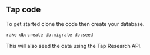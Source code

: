 ## Tap code

To get started clone the code then create your database.

```rake db:create db:migrate db:seed```

This will also seed the data using the Tap Research API.

